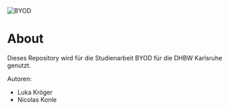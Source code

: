 ![BYOD](https://blogs.air-watch.com/wp-content/uploads/2013/12/byod-devices.png)

# About
Dieses Repository wird für die Studienarbeit BYOD für die DHBW Karlsruhe genutzt.

Autoren:
- Luka Kröger 
- Nicolas Konle
